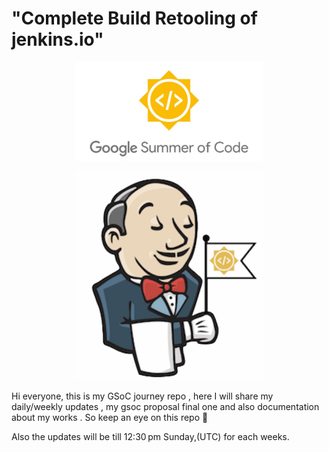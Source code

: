 # "Complete Build Retooling of jenkins.io"

<p align="center">
  <img src="./images/gsoc.jpeg" alt="GSoC Banner" width="300"/>
</p>
<p align="center">
  <img src="./images/jenkinsGsoc.jpeg" alt="Jenkins GSoC" width="300"/>
</p>


Hi everyone, this is my GSoC journey repo , here I will share my daily/weekly updates , my gsoc proposal final one and also documentation about my works . So keep an eye on this repo 🤗


Also the updates will be till 12:30 pm Sunday,(UTC) for each weeks.
